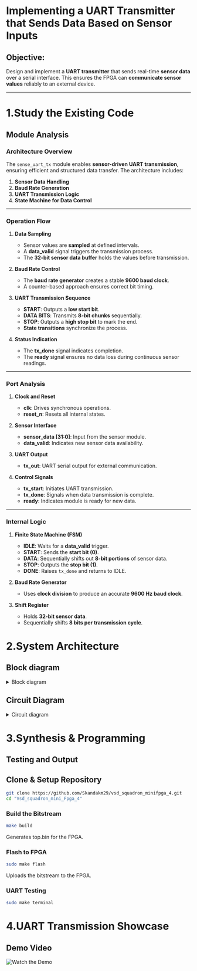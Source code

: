 # Implementing a UART Transmitter that Sends Data Based on Sensor Inputs

## Objective:
Design and implement a **UART transmitter** that sends real-time **sensor data** over a serial interface. This ensures the FPGA can **communicate sensor values** reliably to an external device.

---


# 1.Study the Existing Code

## Module Analysis

### **Architecture Overview**
The `sense_uart_tx` module enables **sensor-driven UART transmission**, ensuring efficient and structured data transfer. The architecture includes:

1. **Sensor Data Handling**
2. **Baud Rate Generation**
3. **UART Transmission Logic**
4. **State Machine for Data Control**

---

### **Operation Flow**
1. **Data Sampling**
   - Sensor values are **sampled** at defined intervals.
   - A **data_valid** signal triggers the transmission process.
   - The **32-bit sensor data buffer** holds the values before transmission.

2. **Baud Rate Control**
   - The **baud rate generator** creates a stable **9600 baud clock**.
   - A counter-based approach ensures correct bit timing.

3. **UART Transmission Sequence**
   - **START**: Outputs a **low start bit**.
   - **DATA BITS**: Transmits **8-bit chunks** sequentially.
   - **STOP**: Outputs a **high stop bit** to mark the end.
   - **State transitions** synchronize the process.

4. **Status Indication**
   - The **tx_done** signal indicates completion.
   - The **ready** signal ensures no data loss during continuous sensor readings.

---

### **Port Analysis**
1. **Clock and Reset**
   - **clk**: Drives synchronous operations.
   - **reset_n**: Resets all internal states.

2. **Sensor Interface**
   - **sensor_data [31:0]**: Input from the sensor module.
   - **data_valid**: Indicates new sensor data availability.

3. **UART Output**
   - **tx_out**: UART serial output for external communication.

4. **Control Signals**
   - **tx_start**: Initiates UART transmission.
   - **tx_done**: Signals when data transmission is complete.
   - **ready**: Indicates module is ready for new data.

---

### **Internal Logic**
1. **Finite State Machine (FSM)**
   - **IDLE**: Waits for a **data_valid** trigger.
   - **START**: Sends the **start bit (0)**.
   - **DATA**: Sequentially shifts out **8-bit portions** of sensor data.
   - **STOP**: Outputs the **stop bit (1)**.
   - **DONE**: Raises `tx_done` and returns to IDLE.

2. **Baud Rate Generator**
   - Uses **clock division** to produce an accurate **9600 Hz baud clock**.

3. **Shift Register**
   - Holds **32-bit sensor data**.
   - Sequentially shifts **8 bits per transmission cycle**.


# 2.System Architecture

## Block diagram
<details>
   <summary>Block diagram</summary>

   ![Block diagram](https://github.com/user-attachments/assets/15f9116a-ffa7-4ca3-90fa-f3e1a19eab03)
   This block diagram illustrates an **FPGA-based UART transmission system** for sensor data.

### **Sensor Section**
- **Sensor Interface** → Captures raw data.
- **Data Processing** → Filters/formats the data.
- **Data Buffer** → Stores processed data before transmission.

### **FPGA Section**
- **Baud Rate Generator** → Generates clock for UART.
- **Data Buffer** → Stores sensor data for transmission.
- **TX Shift Register** → Shifts data bit by bit.
- **UART TX Logic** → Handles start, data, and stop bits.
- **State Machine** → Controls the transmission sequence.

### **Data Flow**
1. Sensor collects and processes data.
2. FPGA buffers and prepares it for UART.
3. TX Shift Register formats the data.
4. UART TX Logic transmits it serially.
5. State Machine ensures correct timing.

</details>

## Circuit Diagram

<details>
   <summary>Circuit diagram</summary>

   ![Circuit diagram](https://github.com/user-attachments/assets/de674840-445b-4f92-8f14-888fd27434d0)

</details>


#  3.Synthesis & Programming

## Testing and Output

## **Clone & Setup Repository**
```bash
git clone https://github.com/Skandakm29/vsd_squadron_minifpga_4.git
cd "Vsd_squadron_mini_Fpga_4"
```

###  Build the Bitstream
```bash
make build
```
 Generates top.bin for the FPGA.

###  **Flash to FPGA**
```bash
sudo make flash
```
Uploads the bitstream to the FPGA.
### **UART Testing**
```bash
sudo make terminal
```


# 4.UART Transmission Showcase

## Demo Video

   ![Watch the Demo](https://github.com/user-attachments/assets/4ce16e78-e394-4b0d-826d-901246b7e372)





